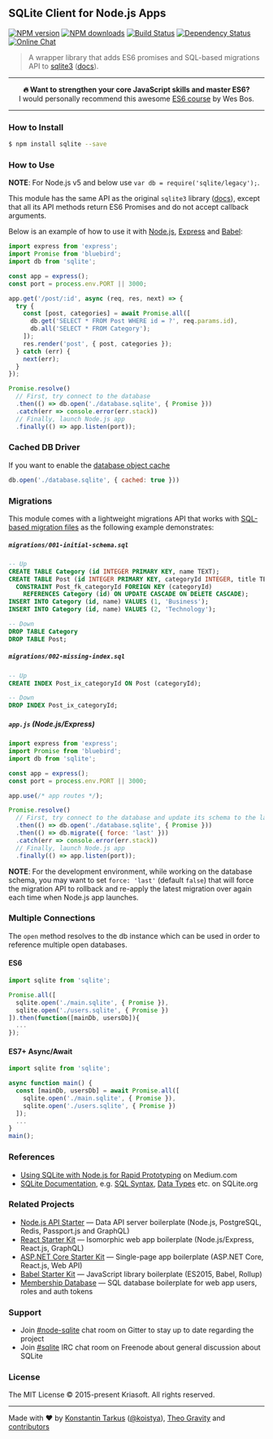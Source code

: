 ## SQLite Client for Node.js Apps

[![NPM version](http://img.shields.io/npm/v/sqlite.svg?style=flat-square)](https://www.npmjs.com/package/sqlite)
[![NPM downloads](http://img.shields.io/npm/dm/sqlite.svg?style=flat-square)](https://www.npmjs.com/package/sqlite)
[![Build Status](http://img.shields.io/travis/kriasoft/node-sqlite/master.svg?style=flat-square)](https://travis-ci.org/kriasoft/node-sqlite)
[![Dependency Status](http://img.shields.io/david/kriasoft/node-sqlite.svg?style=flat-square)](https://david-dm.org/kriasoft/node-sqlite)
[![Online Chat](http://img.shields.io/badge/chat-%23node--sqlite_on_Gitter-blue.svg?style=flat-square)](https://gitter.im/kriasoft/node-sqlite)

> A wrapper library that adds ES6 promises and SQL-based migrations API to
> [sqlite3](https://github.com/mapbox/node-sqlite3/) ([docs](https://github.com/mapbox/node-sqlite3/wiki)).

---

<p align="center"><b>🔥 Want to strengthen your core JavaScript skills and master ES6?</b><br>I would personally recommend this awesome <a href="https://es6.io/friend/konstantin">ES6 course</a> by Wes Bos.</p>

---


### How to Install

```sh
$ npm install sqlite --save
```


### How to Use

**NOTE**: For Node.js v5 and below use `var db = require('sqlite/legacy');`.

This module has the same API as the original `sqlite3` library ([docs](https://github.com/mapbox/node-sqlite3/wiki/API)),
except that all its API methods return ES6 Promises and do not accept callback arguments.

Below is an example of how to use it with [Node.js](https://nodejs.org), [Express](http://expressjs.com/starter/hello-world.html) and [Babel](http://babeljs.io/):

```js
import express from 'express';
import Promise from 'bluebird';
import db from 'sqlite';

const app = express();
const port = process.env.PORT || 3000;

app.get('/post/:id', async (req, res, next) => {
  try {
    const [post, categories] = await Promise.all([
      db.get('SELECT * FROM Post WHERE id = ?', req.params.id),
      db.all('SELECT * FROM Category');
    ]);
    res.render('post', { post, categories });
  } catch (err) {
    next(err);
  }
});

Promise.resolve()
  // First, try connect to the database
  .then(() => db.open('./database.sqlite', { Promise }))
  .catch(err => console.error(err.stack))
  // Finally, launch Node.js app
  .finally(() => app.listen(port));
```

### Cached DB Driver

If you want to enable the [database object cache](https://github.com/mapbox/node-sqlite3/wiki/Caching)

```js
db.open('./database.sqlite', { cached: true }))
```

### Migrations

This module comes with a lightweight migrations API that works with [SQL-based migration files](https://github.com/kriasoft/node-sqlite/tree/master/migrations)
as the following example demonstrates:

##### `migrations/001-initial-schema.sql`

```sql
-- Up
CREATE TABLE Category (id INTEGER PRIMARY KEY, name TEXT);
CREATE TABLE Post (id INTEGER PRIMARY KEY, categoryId INTEGER, title TEXT,
  CONSTRAINT Post_fk_categoryId FOREIGN KEY (categoryId)
    REFERENCES Category (id) ON UPDATE CASCADE ON DELETE CASCADE);
INSERT INTO Category (id, name) VALUES (1, 'Business');
INSERT INTO Category (id, name) VALUES (2, 'Technology');

-- Down
DROP TABLE Category
DROP TABLE Post;
```

##### `migrations/002-missing-index.sql`

```sql
-- Up
CREATE INDEX Post_ix_categoryId ON Post (categoryId);

-- Down
DROP INDEX Post_ix_categoryId;
```

##### `app.js` (Node.js/Express)

```js
import express from 'express';
import Promise from 'bluebird';
import db from 'sqlite';

const app = express();
const port = process.env.PORT || 3000;

app.use(/* app routes */);

Promise.resolve()
  // First, try connect to the database and update its schema to the latest version
  .then(() => db.open('./database.sqlite', { Promise }))
  .then(() => db.migrate({ force: 'last' }))
  .catch(err => console.error(err.stack))
  // Finally, launch Node.js app
  .finally(() => app.listen(port));
```

**NOTE**: For the development environment, while working on the database schema, you may want to set
`force: 'last'` (default `false`) that will force the migration API to rollback and re-apply the
latest migration over again each time when Node.js app launches. 


### Multiple Connections

The `open` method resolves to the db instance which can be used in order to reference multiple open databases.

#### ES6

```js
import sqlite from 'sqlite';

Promise.all([
  sqlite.open('./main.sqlite', { Promise }),
  sqlite.open('./users.sqlite', { Promise })
]).then(function([mainDb, usersDb]){
  ...
});
```

#### ES7+ Async/Await

```js
import sqlite from 'sqlite';

async function main() {
  const [mainDb, usersDb] = await Promise.all([
    sqlite.open('./main.sqlite', { Promise }),
    sqlite.open('./users.sqlite', { Promise })
  ]);
  ...
}
main();
```

### References

* [Using SQLite with Node.js for Rapid Prototyping](https://medium.com/@tarkus/node-js-and-sqlite-for-rapid-prototyping-bc9cf1f26f10) on Medium.com
* [SQLite Documentation](https://www.sqlite.org/docs.html), e.g. [SQL Syntax](https://www.sqlite.org/lang.html), [Data Types](https://www.sqlite.org/datatype3.html) etc. on SQLite.org


### Related Projects

* [Node.js API Starter](https://github.com/kriasoft/nodejs-api-starter) — Data API server boilerplate (Node.js, PostgreSQL, Redis, Passport.js and GraphQL)
* [React Starter Kit](https://github.com/kriasoft/react-starter-kit) — Isomorphic web app boilerplate (Node.js/Express, React.js, GraphQL)
* [ASP.NET Core Starter Kit](https://github.com/kriasoft/react-starter-kit) — Single-page app boilerplate (ASP.NET Core, React.js, Web API)
* [Babel Starter Kit](https://github.com/kriasoft/babel-starter-kit) — JavaScript library boilerplate (ES2015, Babel, Rollup)
* [Membership Database](https://github.com/membership/membership.db) — SQL database boilerplate for web app users, roles and auth tokens


### Support

* Join [#node-sqlite](https://gitter.im/kriasoft/node-sqlite) chat room on Gitter to stay up to date regarding the project
* Join [#sqlite](https://webchat.freenode.net/?channels=sql,sqlite) IRC chat room on Freenode about general discussion about SQLite


### License

The MIT License © 2015-present Kriasoft. All rights reserved.

---
Made with ♥ by [Konstantin Tarkus](https://github.com/koistya) ([@koistya](https://twitter.com/koistya)), [Theo Gravity](https://github.com/theogravity) and [contributors](https://github.com/kriasoft/node-sqlite/graphs/contributors)
